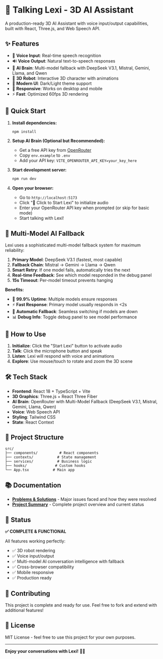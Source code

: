 # 🤖 Talking Lexi - 3D AI Assistant

A production-ready 3D AI Assistant with voice input/output capabilities, built with React, Three.js, and Web Speech API.

## ✨ Features

- 🎤 **Voice Input**: Real-time speech recognition
- 🔊 **Voice Output**: Natural text-to-speech responses
- 🧠 **AI Brain**: Multi-model fallback with DeepSeek V3.1, Mistral, Gemini, Llama, and Qwen
- 🤖 **3D Robot**: Interactive 3D character with animations
- 🎨 **Modern UI**: Dark/Light theme support
- 📱 **Responsive**: Works on desktop and mobile
- ⚡ **Fast**: Optimized 60fps 3D rendering

## 🚀 Quick Start

1. **Install dependencies:**
   ```bash
   npm install
   ```

2. **Setup AI Brain (Optional but Recommended):**
   - Get a free API key from [OpenRouter](https://openrouter.ai/keys)
   - Copy `env.example` to `.env`
   - Add your API key: `VITE_OPENROUTER_API_KEY=your_key_here`

3. **Start development server:**
   ```bash
   npm run dev
   ```

4. **Open your browser:**
   - Go to `http://localhost:5173`
   - Click "🚀 Click to Start Lexi" to initialize audio
   - Enter your OpenRouter API key when prompted (or skip for basic mode)
   - Start talking with Lexi!

## 🧠 Multi-Model AI Fallback

Lexi uses a sophisticated multi-model fallback system for maximum reliability:

1. **Primary Model**: DeepSeek V3.1 (fastest, most capable)
2. **Fallback Chain**: Mistral → Gemini → Llama → Qwen
3. **Smart Retry**: If one model fails, automatically tries the next
4. **Real-time Feedback**: See which model responded in the debug panel
5. **15s Timeout**: Per-model timeout prevents hanging

**Benefits:**
- 🚀 **99.9% Uptime**: Multiple models ensure responses
- ⚡ **Fast Response**: Primary model usually responds in <2s
- 🔄 **Automatic Fallback**: Seamless switching if models are down
- 📊 **Debug Info**: Toggle debug panel to see model performance

## 🎯 How to Use

1. **Initialize**: Click the "Start Lexi" button to activate audio
2. **Talk**: Click the microphone button and speak
3. **Listen**: Lexi will respond with voice and animations
4. **Explore**: Use mouse/touch to rotate and zoom the 3D scene

## 🛠️ Tech Stack

- **Frontend**: React 18 + TypeScript + Vite
- **3D Graphics**: Three.js + React Three Fiber
- **AI Brain**: OpenRouter with Multi-Model Fallback (DeepSeek V3.1, Mistral, Gemini, Llama, Qwen)
- **Voice**: Web Speech API
- **Styling**: Tailwind CSS
- **State**: React Context

## 📁 Project Structure

```
src/
├── components/          # React components
├── contexts/           # State management
├── services/           # Business logic
├── hooks/             # Custom hooks
└── App.tsx           # Main app
```

## 📚 Documentation

- **[Problems & Solutions](PROBLEMS_AND_SOLUTIONS.md)** - Major issues faced and how they were resolved
- **[Project Summary](PROJECT_SUMMARY.md)** - Complete project overview and current status

## 🎉 Status

**✅ COMPLETE & FUNCTIONAL**

All features working perfectly:
- ✅ 3D robot rendering
- ✅ Voice input/output
- ✅ Multi-model AI conversation intelligence with fallback
- ✅ Cross-browser compatibility
- ✅ Mobile responsive
- ✅ Production ready

## 🤝 Contributing

This project is complete and ready for use. Feel free to fork and extend with additional features!

## 📄 License

MIT License - feel free to use this project for your own purposes.

---

**Enjoy your conversations with Lexi!** 🤖✨
